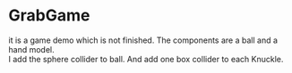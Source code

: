 GrabGame 
==== 
it is a game demo which is not finished. The components are a ball and a hand model.<br> 
I add the sphere collider to ball. And add one box collider to each Knuckle.
